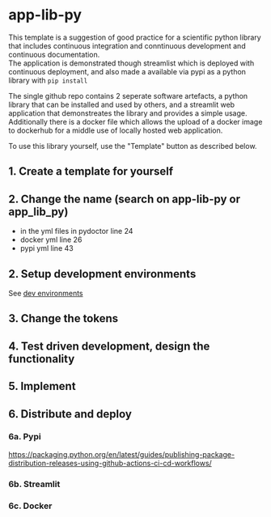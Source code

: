 # app-lib-py

This template is a suggestion of good practice for a scientific python library that includes continuous integration and conntinuous development and continuous documentation.   
The application is demonstrated though streamlist which is deployed with continuous deployment, and also made a available via pypi as a python library with `pip install`  

The single github repo contains 2 seperate software artefacts, a python library that can be installed and used by others, and a streamlit web application that demonstreates the library and provides a simple usage. Additionally there is a docker file which allows the upload of a docker image to dockerhub for a middle use of locally hosted web application.

To use this library yourself, use the "Template" button as described below.

## 1. Create a template for yourself

## 2. Change the name (search on app-lib-py or app_lib_py)
- in the yml files in pydoctor line 24
- docker yml line 26
- pypi yml line 43

## 2. Setup development environments
See [dev environments](dev.md)

## 3. Change the tokens

## 4. Test driven development, design the functionality

## 5. Implement

## 6. Distribute and deploy

### 6a. Pypi
https://packaging.python.org/en/latest/guides/publishing-package-distribution-releases-using-github-actions-ci-cd-workflows/

### 6b. Streamlit

### 6c. Docker
